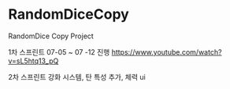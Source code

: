 # RandomDiceCopy
RandomDice Copy Project

1차 스프린트 07-05 ~ 07 -12 진행 
https://www.youtube.com/watch?v=sL5htq13_pQ

2차 스프린트 
강화 시스템, 탄 특성 추가, 체력 ui
